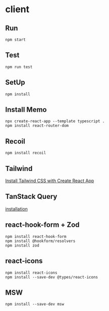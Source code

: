 # client

## Run

```
npm start
```

## Test

```
npm run test
```

## SetUp

```
npm install
```

## Install Memo

```
npx create-react-app --template typescript .
npm install react-router-dom
```

## Recoil

```
npm install recoil
```

## Tailwind

[Install Tailwind CSS with Create React App](https://tailwindcss.com/docs/guides/create-react-app)

## TanStack Query

[installation](https://tanstack.com/query/v4/docs/installation)

## react-hook-form + Zod

```
npm install react-hook-form
npm install @hookform/resolvers
npm install zod
```

## react-icons

```
npm install react-icons
npm install --save-dev @types/react-icons
```

## MSW

```
npm install --save-dev msw
```
